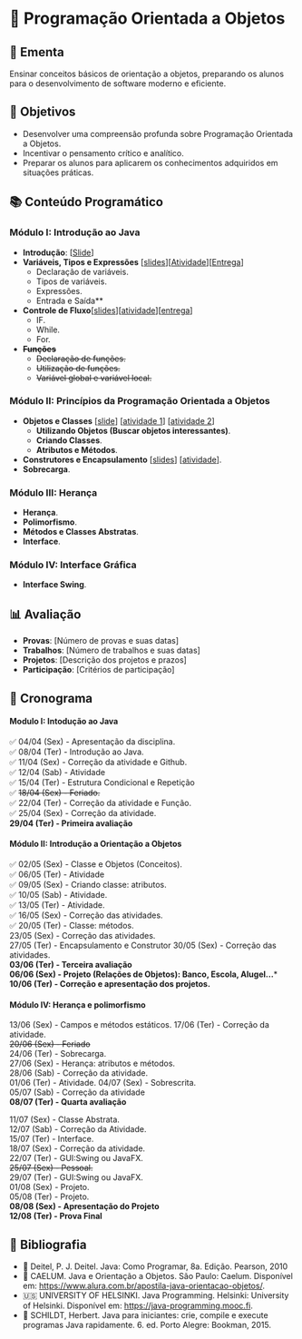 # 🚀 Programação Orientada a Objetos 

## 📜 Ementa
Ensinar conceitos básicos de orientação a objetos, preparando os alunos para o desenvolvimento de software moderno e eficiente.

## 🎯 Objetivos
- Desenvolver uma compreensão profunda sobre Programação Orientada a Objetos.
- Incentivar o pensamento crítico e analítico.
- Preparar os alunos para aplicarem os conhecimentos adquiridos em situações práticas.

## 📚 Conteúdo Programático

### Módulo I: Introdução ao Java
- **Introdução**: [[Slide](https://drive.google.com/file/d/19Wk10WPw_d1NWZxqK2GlNlveLzAoZQBc/view?usp=sharing)]
- **Variáveis, Tipos e Expressões** [[slides](https://drive.google.com/file/d/19h5v5yZWKlgtVKqozDhpHRAHpHpeM420/view?usp=sharing)][[Atividade](https://drive.google.com/file/d/19ybSC1y0NuiiXyvq1iq7g9IHQD633qc2/view?usp=sharing)][[Entrega](https://classroom.github.com/a/W8tgeZi7)]
  - Declaração de variáveis.
  - Tipos de variáveis.
  - Expressões.
  - Entrada e Saída**
- **Controle de Fluxo**[[slides](https://drive.google.com/file/d/1ED3F_sM7kd9gSXkxn9i0dmXxXwjYtKpR/view?usp=sharing)][[atividade](https://drive.google.com/file/d/1FUpQL4STAMkB32_ohvR0oJ1Ig4gVLlvP/view?usp=sharing)][[entrega](https://classroom.github.com/a/W8tgeZi7)]
  - IF.
  - While.
  - For.
- ~~**Funções**~~
  - ~~Declaração de funções.~~
  - ~~Utilização de funções.~~
  - ~~Variável global e variável local.~~

### Módulo II: Princípios da Programação Orientada a Objetos
- **Objetos e Classes**
[[slide](https://drive.google.com/file/d/1IomRxVzqKESjH13YLV3_DeDM-WDw7QvY/view?usp=sharing)] 
[[atividade 1](https://drive.google.com/file/d/1IkRep4VBIvjEEeh_idZRxtXlP0F15x59/view?usp=sharing)]
[[atividade 2](https://drive.google.com/file/d/1KTOWWXQGtoo8i6a0-6izACcECc_CQtmT/view?usp=sharing)]
  - **Utilizando Objetos (Buscar objetos interessantes)**.
  - **Criando Classes**.
  - **Atributos e Métodos**.
- **Construtores e Encapsulamento** 
[[slides](https://drive.google.com/file/d/1NC4xtpKV0p68Hlf5_OvXTYAkj7FHTPxA/view?usp=sharing)]
[[atividade](https://drive.google.com/file/d/1NGTjctiXBqKez1ZzaFIViDGK_TOxC5w_/view?usp=sharing)].
- **Sobrecarga**.

### Módulo III: Herança
- **Herança**.
- **Polimorfismo**.
- **Métodos e Classes Abstratas**.
- **Interface**.

### Módulo IV: Interface Gráfica
- **Interface Swing**.

## 📊 Avaliação
- **Provas**: [Número de provas e suas datas]
- **Trabalhos**: [Número de trabalhos e suas datas]
- **Projetos**: [Descrição dos projetos e prazos]
- **Participação**: [Critérios de participação]

## 📅 Cronograma
#### Modulo I: Intodução ao Java
:white_check_mark: 04/04 (Sex) - Apresentação da disciplina.   
:white_check_mark: 08/04 (Ter) - Introdução ao Java.  
:white_check_mark: 11/04 (Sex) - Correção da atividade e Github.  
:white_check_mark: 12/04 (Sab) - Atividade  
:white_check_mark: 15/04 (Ter) - Estrutura Condicional e Repetição  
:white_check_mark: ~~18/04 (Sex) - Feriado.~~  
:white_check_mark: 22/04 (Ter) - Correção da atividade e Função.  
:white_check_mark: 25/04 (Sex) -  Correção da atividade.  
**29/04 (Ter) - Primeira avaliação**  

#### Módulo II: Introdução a Orientação a Objetos 
:white_check_mark: 02/05 (Sex) - Classe e Objetos (Conceitos).  
:white_check_mark: 06/05 (Ter) - Atividade  
:white_check_mark: 09/05 (Sex) - Criando classe: atributos.  
:white_check_mark: 10/05 (Sab) - Atividade.  
:white_check_mark: 13/05 (Ter) - Atividade.  
:white_check_mark: 16/05 (Sex) - Correção das atividades.  
:white_check_mark: 20/05 (Ter) - Classe: métodos.  
23/05 (Sex) - Correção das atividades.  
27/05 (Ter) - Encapsulamento e Construtor
30/05 (Sex) - Correção das atividades.  
**03/06 (Ter) - Terceira avaliação**  
**06/06 (Sex) - Projeto (Relações de Objetos): Banco, Escola, Alugel...***  
**10/06 (Ter) - Correção e apresentação dos projetos.**

#### Módulo IV: Herança e polimorfismo
13/06 (Sex) - Campos e métodos estáticos.
17/06 (Ter) - Correção da atividade.  
~~20/06 (Sex) - Feriado~~  
24/06 (Ter) - Sobrecarga.  
27/06 (Sex) - Herança: atributos e métodos.   
28/06 (Sab) - Correção da atividade.  
01/06 (Ter) - Atividade.
04/07 (Sex) - Sobrescrita.  
05/07 (Sab) - Correção da atividade  
**08/07 (Ter) - Quarta avaliação** 

11/07 (Sex) - Classe Abstrata.  
12/07 (Sab) - Correção da Atividade.  
15/07 (Ter) - Interface.  
18/07 (Sex) - Correção da atividade.  
22/07 (Ter) - GUI:Swing ou JavaFX.  
~~25/07 (Sex) - Pessoal.~~  
29/07 (Ter) - GUI:Swing ou JavaFX.  
01/08 (Sex) - Projeto.  
05/08 (Ter) - Projeto.  
**08/08 (Sex) - Apresentação do Projeto**\
**12/08 (Ter) - Prova Final**


## 📖 Bibliografia
- :book: Deitel, P. J. Deitel. Java: Como Programar, 8a. Edição. Pearson, 2010
- :page_facing_up: CAELUM. Java e Orientação a Objetos. São Paulo: Caelum. Disponível em: https://www.alura.com.br/apostila-java-orientacao-objetos/.
- :us: UNIVERSITY OF HELSINKI. Java Programming. Helsinki: University of Helsinki. Disponível em: https://java-programming.mooc.fi.  
- :book: SCHILDT, Herbert. Java para iniciantes: crie, compile e execute programas Java rapidamente. 6. ed. Porto Alegre: Bookman, 2015.​

